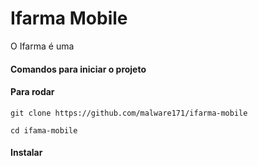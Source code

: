 # Ifarma Mobile

O Ifarma é uma 

#### Comandos para iniciar o projeto


#### Para rodar
```
git clone https://github.com/malware171/ifarma-mobile

cd ifama-mobile
```

#### Instalar 
